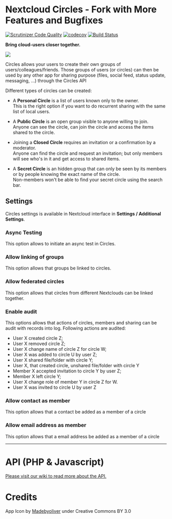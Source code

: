 # Nextcloud Circles - Fork with More Features and Bugfixes

[![Scrutinizer Code Quality](https://scrutinizer-ci.com/g/nextcloud/circles/badges/quality-score.png?b=master)](https://scrutinizer-ci.com/g/nextcloud/circles/?branch=master)
[![codecov](https://codecov.io/gh/nextcloud/circles/branch/master/graph/badge.svg)](https://codecov.io/gh/nextcloud/circles)
[![Build Status](https://drone.nextcloud.com/api/badges/nextcloud/circles/status.svg)](https://drone.nextcloud.com/nextcloud/circles)

**Bring cloud-users closer together.**

![](https://raw.githubusercontent.com/nextcloud/circles/master/screenshots/0.12.0.png)

Circles allows your users to create their own groups of users/colleagues/friends. 
Those groups of users (or circles) can then be used by any other app for sharing purpose 
(files, social feed, status update, messaging, ...) through the Circles API

Different types of circles can be created:


- A **Personal Circle** is a list of users known only to the owner.  
This is the right option if you want to do recurrent sharing with the same list of local users.

- A **Public Circle** is an open group visible to anyone willing to join.  
Anyone can see the circle, can join the circle and access the items shared to the circle.
 
- Joining a **Closed Circle** requires an invitation or a confirmation by a moderator.  
Anyone can find the circle and request an invitation; but only members will see who's in it and get access to shared items.

- A **Secret Circle** is an hidden group that can only be seen by its members or by people knowing the exact name of the circle.  
Non-members won't be able to find your secret circle using the search bar.

## Settings

Circles settings is available in Nextcloud interface in **Settings / Additional Settings**.

### Async Testing

This option allows to initiate an async test in Circles.

### Allow linking of groups

This option allows that groups be linked to circles.

### Allow federated circles

This option allows that circles from different Nextclouds can be linked together. 

### Enable audit

This options allows that actions of circles, members and sharing can be audit with records into log. Following actions are audited:

* User X created circle Z;
* User X removed circle Z;
* User X change name of circle Z for circle W;
* User X was added to circle U by user Z;
* User X shared file/folder with circle Y;
* User X, that created circle, unshared file/folder with circle Y
* Member X accepted invitation to circle Y by user Z;
* Member X left circle Y;
* User X change role of member Y in circle Z for W.
* User X was invited to circle U by user Z

### Allow contact as member

This option allows that a contact be added as a member of a circle

### Allow email address as member

This option allows that a email address be added as a member of a circle

***
# API (PHP & Javascript)

[Please visit our wiki to read more about the API.](https://github.com/nextcloud/circles/wiki)



# Credits

App Icon by [Madebyoliver](http://www.flaticon.com/authors/madebyoliver) under Creative Commons BY 3.0
